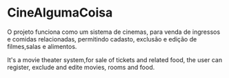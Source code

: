 # CineAlgumaCoisa

O projeto funciona como um sistema de cinemas, para venda de ingressos e comidas relacionadas, permitindo cadasto, exclusão e edição de filmes,salas e alimentos.

It's a movie theater system,for sale of tickets and related food, the user can register, exclude and edite movies, rooms and food.
